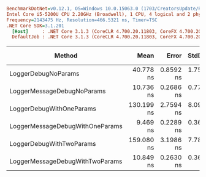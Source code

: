 ``` ini

BenchmarkDotNet=v0.12.1, OS=Windows 10.0.15063.0 (1703/CreatorsUpdate/Redstone2)
Intel Core i5-5200U CPU 2.20GHz (Broadwell), 1 CPU, 4 logical and 2 physical cores
Frequency=2143475 Hz, Resolution=466.5321 ns, Timer=TSC
.NET Core SDK=3.1.201
  [Host]     : .NET Core 3.1.3 (CoreCLR 4.700.20.11803, CoreFX 4.700.20.12001), X64 RyuJIT
  DefaultJob : .NET Core 3.1.3 (CoreCLR 4.700.20.11803, CoreFX 4.700.20.12001), X64 RyuJIT


```
|                          Method |       Mean |     Error |    StdDev | Ratio | RatioSD |  Gen 0 | Gen 1 | Gen 2 | Allocated |
|-------------------------------- |-----------:|----------:|----------:|------:|--------:|-------:|------:|------:|----------:|
|             LoggerDebugNoParams |  40.778 ns | 0.8592 ns | 1.7551 ns |  1.00 |    0.00 |      - |     - |     - |         - |
|      LoggerMessageDebugNoParams |  10.736 ns | 0.2686 ns | 0.7749 ns |  0.26 |    0.02 |      - |     - |     - |         - |
|        LoggerDebugWithOneParams | 130.199 ns | 2.7594 ns | 8.0929 ns |  3.23 |    0.26 | 0.0203 |     - |     - |      32 B |
| LoggerMessageDebugWithOneParams |   9.469 ns | 0.2289 ns | 0.3697 ns |  0.23 |    0.01 |      - |     - |     - |         - |
|        LoggerDebugWithTwoParams | 159.080 ns | 3.1986 ns | 7.7859 ns |  3.91 |    0.24 | 0.0408 |     - |     - |      64 B |
| LoggerMessageDebugWithTwoParams |  10.849 ns | 0.2630 ns | 0.3687 ns |  0.27 |    0.02 |      - |     - |     - |         - |
